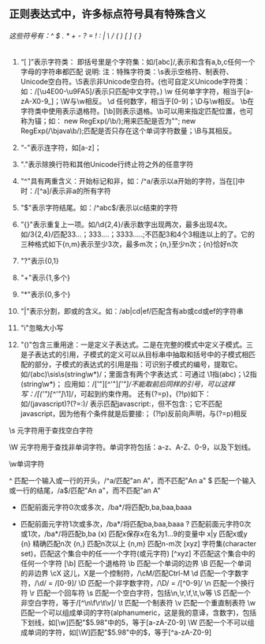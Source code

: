 ## 正则表达式中，许多标点符号具有特殊含义
###### 这些符号有：^ $ . * +  - ? = ! : | \ / ( ) [ ] { }
1. “[ ]”表示字符类： 即括号里是个字符集：如/[abc]/,表示和含有a,b,c任何一个字母的字符串都匹配
	说明:
	注：特殊字符类：\s表示空格符、制表符、Unicode空白符。\S表示非Unicode空白符。(也可自定义Unicode字符类：如：/[\u4E00-\u9FA5]/表示只匹配中文字符。)
	\w 任何单字字符，相当于[a-zA-X0-9_]；\W与\w相反。
	\d 任何数字，相当于[0-9]；\D与\w相反。
	\b在字符类中使用表示退格符。[\b]则表示退格。\b可以用来指定匹配位置，也可称为锚；如：
	new RegExp(/\b/);用来匹配是否为"";
	new RegExp(/\bjava\b/);匹配是否只存在这个单词字符数量；\B与其相反。
2. “-"表示连字符，如[a-z]；

3. "."表示除换行符和其他Unicode行终止符之外的任意字符
4. "^"具有两重含义：开始标记和非，如：/^a/表示以a开始的字符，当在[]中时：/[^a]/表示非a的所有字符
5. "$"表示字符结尾。如：/^abc$/表示以c结束的字符
6. ”{}"表示重复上一项。如/\d{2,4}/表示数字出现两次，最多出现4次。如/3{2,4}/匹配33...；333....；3333.....;不匹配3和4个3相连以上的了。它的三种格式如下{n,m}表示至少3次，最多m次；{n,}至少n次；{n}恰好n次
7. "?"表示{0,1}
8. "+"表示{1,多个}
9. "*"表示{0,多个}
10. "|"表示分割，即或的含义。如：/ab|cd|ef/匹配含有ab或cd或ef的字符串
11. "i"忽略大小写
11. "()"包含三重用途：一是定义子表达式。二是在完整的模式中定义子模式。三是子表达式的引用，子模式的定义可以从目标串中抽取和括号中的子模式相匹配的部分，子模式的表达式的引用是指：可识别子模式的编号，提取它。如/(abc)\sis\s(string\w*)/；里面含有两个字表达式：可通过
\1指(abc)；\2指(string\w*)； 应用如：/[&apos;"][^&apos;"]*[&apos;"]/不能取前后同样的引号，可以这样写：/[(&apos;")[^&apos;"]*\1]/，可起到约束作用。
还有(?=p)，(?!p)如下：
如/(javascript)?(?=\:)/ 表示匹配javascript:，但不包含:；它不匹配javascript，因为他有个条件就是后要接:；
(?!p)反前向声明，与(?=p)相反

\s 元字符用于查找空白字符

\W 元字符用于查找非单词字符。单词字符包括：a-z、A-Z、0-9，以及下划线。

\w单词字符

^ 匹配一个输入或一行的开头，/^a/匹配"an A"，而不匹配"An a" 
$ 匹配一个输入或一行的结尾，/a$/匹配"An a"，而不匹配"an A" 
* 匹配前面元字符0次或多次，/ba*/将匹配b,ba,baa,baaa 
+ 匹配前面元字符1次或多次，/ba*/将匹配ba,baa,baaa 
? 匹配前面元字符0次或1次，/ba*/将匹配b,ba 
(x) 匹配x保存x在名为$1...$9的变量中 
x|y 匹配x或y 
{n} 精确匹配n次 
{n,} 匹配n次以上 
{n,m} 匹配n-m次 
[xyz] 字符集(character set)，匹配这个集合中的任一一个字符(或元字符) 
[^xyz] 不匹配这个集合中的任何一个字符 
[\b] 匹配一个退格符 
\b 匹配一个单词的边界 
\B 匹配一个单词的非边界 
\cX 这儿，X是一个控制符，/\cM/匹配Ctrl-M 
\d 匹配一个字数字符，/\d/ = /[0-9]/ 
\D 匹配一个非字数字符，/\D/ = /[^0-9]/ 
\n 匹配一个换行符 
\r 匹配一个回车符 
\s 匹配一个空白字符，包括\n,\r,\f,\t,\v等 
\S 匹配一个非空白字符，等于/[^\n\f\r\t\v]/ 
\t 匹配一个制表符 
\v 匹配一个重直制表符 
\w 匹配一个可以组成单词的字符(alphanumeric，这是我的意译，含数字)，包括下划线，如[\w]匹配"$5.98"中的5，等于[a-zA-Z0-9] 
\W 匹配一个不可以组成单词的字符，如[\W]匹配"$5.98"中的$，等于[^a-zA-Z0-9]